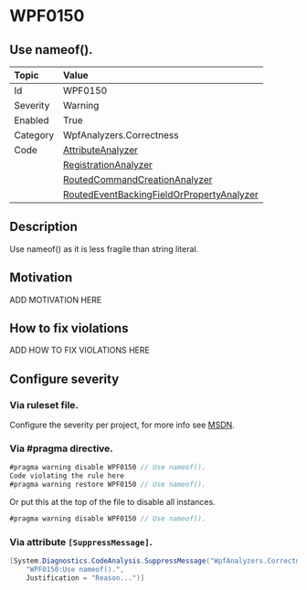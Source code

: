 # WPF0150
## Use nameof().

| Topic    | Value
| :--      | :--
| Id       | WPF0150
| Severity | Warning
| Enabled  | True
| Category | WpfAnalyzers.Correctness
| Code     | [AttributeAnalyzer](https://github.com/DotNetAnalyzers/WpfAnalyzers/blob/master/WpfAnalyzers/Analyzers/AttributeAnalyzer.cs)
|          | [RegistrationAnalyzer](https://github.com/DotNetAnalyzers/WpfAnalyzers/blob/master/WpfAnalyzers/Analyzers/RegistrationAnalyzer.cs)
|          | [RoutedCommandCreationAnalyzer](https://github.com/DotNetAnalyzers/WpfAnalyzers/blob/master/WpfAnalyzers/Analyzers/RoutedCommandCreationAnalyzer.cs)
|          | [RoutedEventBackingFieldOrPropertyAnalyzer](https://github.com/DotNetAnalyzers/WpfAnalyzers/blob/master/WpfAnalyzers/Analyzers/RoutedEventBackingFieldOrPropertyAnalyzer.cs)


## Description

Use nameof() as it is less fragile than string literal.

## Motivation

ADD MOTIVATION HERE

## How to fix violations

ADD HOW TO FIX VIOLATIONS HERE

<!-- start generated config severity -->
## Configure severity

### Via ruleset file.

Configure the severity per project, for more info see [MSDN](https://msdn.microsoft.com/en-us/library/dd264949.aspx).

### Via #pragma directive.
```C#
#pragma warning disable WPF0150 // Use nameof().
Code violating the rule here
#pragma warning restore WPF0150 // Use nameof().
```

Or put this at the top of the file to disable all instances.
```C#
#pragma warning disable WPF0150 // Use nameof().
```

### Via attribute `[SuppressMessage]`.

```C#
[System.Diagnostics.CodeAnalysis.SuppressMessage("WpfAnalyzers.Correctness", 
    "WPF0150:Use nameof().", 
    Justification = "Reason...")]
```
<!-- end generated config severity -->